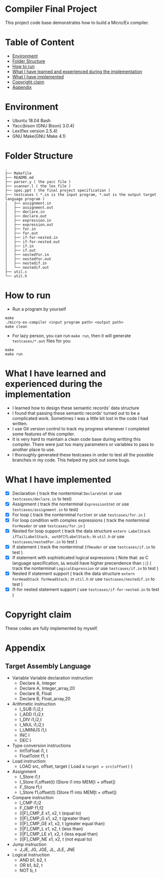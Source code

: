 # Compiler Final Project
This project code base demonstrates how to build a Micro/Ex compiler.

# Table of Content
* [Environment](#Environment)
* [Folder Structure](#folder)
* [How to run](#howtorun)
* [What I have learned and experienced during the implementation](#learned)
* [What I have implemented](#implemented)
* [Copyright claim](#copyright)
* [Appendix](#Appendix)

# Environment
* Ubuntu 18.04 Bash
* Yacc(bison (GNU Bison) 3.0.4)
* Lex(flex version 2.5.4)
* GNU Make(GNU Make 4.1)

<a name="folder" />

# Folder Structure
```
.
├── Makefile
├── README.md
├── parser.y ( the yacc file )
├── scanner.l ( the lex file )
├── spec.ppt ( the final project specification )
├── testcases ( *.in is the input program, *.out is the output target language program )
│   ├── assignment.in
│   ├── assignment.out
│   ├── declare.in
│   ├── declare.out
│   ├── expression.in
│   ├── expression.out
│   ├── for.in
│   ├── for.out
│   ├── if-for-nested.in
│   ├── if-for-nested.out
│   ├── if.in
│   ├── if.out
│   ├── nestedfor.in
│   ├── nestedfor.out
│   ├── nestedif.in
│   └── nestedif.out
├── util.c
└── util.h
```

<a name="howtorun" />

# How to run
* Run a program by yourself
```
make
./micro-ex-compiler <input program path> <output path>
make clean
```
* For lazy person, you can run `make run`, then it will generate `testcases/*.out` files for you
```
make
make run
```

<a name="learned" />

# What I have learned and experienced during the implementation
* I learned how to design these semantic records' data structure
* I found that passing these semantic records' turned out to be a complicated work. Sometimes I was a little bit lost in the code I had written.
* I use Git version control to track my progress whenever I completed some features of this compiler.
* It is very hard to maintain a clean code base during writting this compiler. There were just too many parameters or variables to pass to another place to use.
* I thoroughly generated these testcases in order to test all the possible branches in my code. This helped my pick out some bugs.

<a name="implemented" />

# What I have implemented
- [x] Declaration ( track the nonterminal `DeclareStmt` or use `testcases/declare.in` to test)
- [x] Assignment ( track the nonterminal `ExpressionStmt` or use `testcases/assignment.in` to test)
- [x] For loop ( track the nonterminal `ForStmt` or  use `testcases/for.in` )
- [x] For loop condition with complex expressions ( track the nonterminal `ForHeader` or  use `testcases/for.in` )
- [x] Nested for loop support ( track the data structure `extern LabelStack ifTailLabelStack, outOfIfLabelStack;` in `util.h` or use `testcases/nestedfor.in` to test )
- [x] If statement ( track the nonterminal `IfHeader` or use `testcases/if.in` to test )
- [x] If statement with sophisticated logical expressions ( Note that: as C language specification, `&&` would have higher precendence than `||`) ( track the nonterminal `LogicalExpression` or use `testcases/if.in` to test )
- [x] Nested if statement support ( track the data structure `extern ForHeadStack forHeadStack;` in `util.h` or use `testcases/nestedif.in` to test )
- [x] If-for nested statement support ( use `testcases/if-for-nested.in` to test )

<a name="copyright" />

# Copyright claim
These codes are fully implemented by myself.

<a name="Appendix" />

# Appendix
## Target Assembly Language
* Variable Variable declaration instruction
    * Declare A, Integer
    * Declare A, Integer\_array,20
    * Declare B, Float
    * Declare B, Float\_array,20
* Arithmetic instruction
    * I\_SUB i1,i2,t
    * I\_ADD i1,i2,t
    * I\_DIV i1,i2,t
    * I\_MUL i1,i2,t
    * I\_UMINUS i1,t
    * INC I
    * DEC I
* Type conversion instructions
    * IntToFloat i1, t 
    * FloatToInt f1, t
* Load instruction:
    * LOAD src, offset, target ( Load a `target = src[offset]` )
* Assignment
    * I\_Store i1,t
    * I\_Store i1,offset(t) (Store i1 into MEM[t + offset])
    * F\_Store f1,t
    * I\_Store f1,offset(t) (Store f1 into MEM[t + offset])
* Compare instruction
    * I\_CMP i1,i2
    * F\_CMP f1,f2
    * [I|F]\_CMP\_E x1, x2, t (equal to)
    * [I|F]\_CMP\_G x1, x2, t (greater than)
    * [I|F]\_CMP\_GE x1, x2, t (greater equal than)
    * [I|F]\_CMP\_L x1, x2, t (less than)
    * [I|F]\_CMP\_LE x1, x2, t (less equal than)
    * [I|F]\_CMP\_NE x1, x2, t (not equal to)
* Jump instruction
    * J,JE, JG, JGE, JL, JLE, JNE 
* Logical instruction
    * AND b1, b2, t
    * OR b1, b2, t
    * NOT b, t
